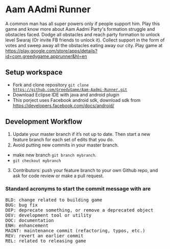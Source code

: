 # Aam AAdmi Runner
A common man has all super powers only if people support him. Play this game and know more about Aam Aadmi Party's formation struggle and obstacles faced. Dodge all obstacles and reach party formation to unlock level Swaraj (Or invite FB friends to unlock it). Collect support in the form of votes and sweep away all the obstacles eating away our city.
Play game at https://play.google.com/store/apps/details?id=com.greedygame.apprunner&hl=en

## Setup workspace
* Fork and clone repository <code>git clone https://github.com/GreedyGame/Aam-Aadmi-Runner.git</code>
* Download Eclipse IDE with java and android plugin
* This porject uses Facebook android sdk, download sdk from https://developers.facebook.com/docs/android/

## Development Workflow
1. Update your master branch if it’s not up to date. Then start a new feature branch for each set of edits that you do.
2. Avoid putting new commits in your master branch.
* make new branch <code>git branch mybranch</code>.
* <code>git checkout mybranch</code>
3. Contributors: push your feature branch to your own Github repo, and ask for code review or make a pull request.

### Standard acronyms to start the commit message with are
<pre>
BLD: change related to building game
BUG: bug fix
DEP: deprecate something, or remove a deprecated object
DEV: development tool or utility
DOC: documentation
ENH: enhancement
MAINT: maintenance commit (refactoring, typos, etc.)
REV: revert an earlier commit
REL: related to releasing game
</pre>
